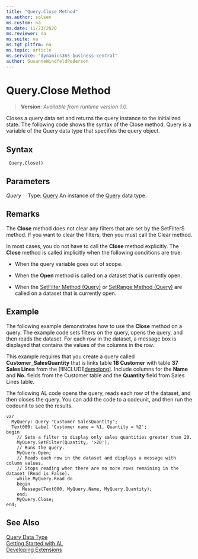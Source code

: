 ```yaml
---
title: "Query.Close Method"
ms.author: solsen
ms.custom: na
ms.date: 11/23/2020
ms.reviewer: na
ms.suite: na
ms.tgt_pltfrm: na
ms.topic: article
ms.service: "dynamics365-business-central"
author: SusanneWindfeldPedersen
---
```

[//]: # (START>DO_NOT_EDIT)
[//]: # (IMPORTANT:Do not edit any of the content between here and the END>DO_NOT_EDIT.)
[//]: # (Any modifications should be made in the .xml files in the ModernDev repo.)
# Query.Close Method
> **Version**: _Available from runtime version 1.0._

Closes a query data set and returns the query instance to the initialized state. The following code shows the syntax of the Close method.  Query is a variable of the Query data type that specifies the query object.


## Syntax
```
 Query.Close()
```

## Parameters
*Query*
&emsp;Type: [Query](query-data-type.md)
An instance of the [Query](query-data-type.md) data type.


[//]: # (IMPORTANT: END>DO_NOT_EDIT)

## Remarks  
 The **Close** method does not clear any filters that are set by the SetFilterS method. If you want to clear the filters, then you must call the Clear method.  

 In most cases, you do not have to call the **Close** method explicitly. The **Close** method is called implicitly when the following conditions are true:  

-   When the query variable goes out of scope.  

-   When the **Open** method is called on a dataset that is currently open.  

-   When the [SetFilter Method \(Query\)](../../methods-auto/query/queryinstance-setfilter-method.md)  or [SetRange Method \(Query\)](../../methods-auto/query/queryinstance-setrange-method.md) are called on a dataset that is currently open.  

## Example  
 The following example demonstrates how to use the **Close** method on a query. The example code sets filters on the query, opens the query, and then reads the dataset. For each row in the dataset, a message box is displayed that contains the values of the columns in the row.  

 This example requires that you create a query called **Customer\_SalesQuantity** that is links table **18 Customer** with table  **37 Sales Lines** from the [!INCLUDE[demolong](../../includes/demolong_md.md)]. Include columns for the **Name** and **No.** fields from the Customer table and the **Quantity** field from Sales Lines table.  


 The following AL code opens the query, reads each row of the dataset, and then closes the query. You can add the code to a codeunit, and then run the codeunit to see the results.  

```al
var
  MyQuery: Query "Customer SalesQuantity";
  Text000: Label 'Customer name = %1, Quantity = %2';
begin
    // Sets a filter to display only sales quantities greater than 20.  
    MyQuery.SetFilter(Quantity, '>20');   
    // Runs the query.  
    MyQuery.Open;  
    // Reads each row in the dataset and displays a message with column values.   
    // Stops reading when there are no more rows remaining in the dataset (Read is False).  
    while MyQuery.Read do  
    begin  
      Message(Text000, MyQuery.Name, MyQuery.Quantity);   
    end;  
    MyQuery.Close;  
end;
```  

## See Also
[Query Data Type](query-data-type.md)  
[Getting Started with AL](../../devenv-get-started.md)  
[Developing Extensions](../../devenv-dev-overview.md)